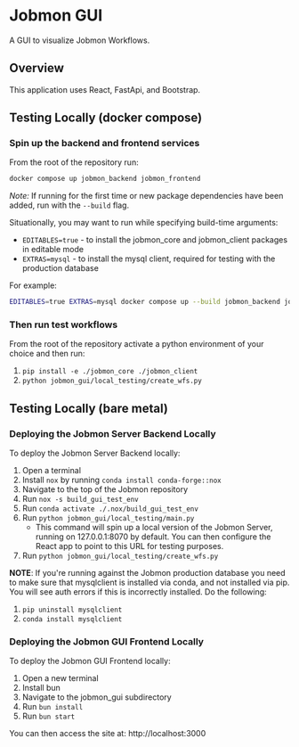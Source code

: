 # Jobmon GUI

A GUI to visualize Jobmon Workflows.

## Overview

This application uses React, FastApi, and Bootstrap.

## Testing Locally (docker compose)

### Spin up the backend and frontend services

From the root of the repository run:

```bash
docker compose up jobmon_backend jobmon_frontend
```

*Note:* If running for the first time or new package dependencies have been added, run with the `--build` flag.

Situationally, you may want to run while specifying build-time arguments:

- `EDITABLES=true` - to install the jobmon_core and jobmon_client packages in editable mode
- `EXTRAS=mysql` - to install the mysql client, required for testing with the production database

For example:

```bash
EDITABLES=true EXTRAS=mysql docker compose up --build jobmon_backend jobmon_frontend
```

### Then run test workflows

From the root of the repository activate a python environment of your choice and then run:

1. `pip install -e ./jobmon_core ./jobmon_client`
2. `python jobmon_gui/local_testing/create_wfs.py`

## Testing Locally (bare metal)

### Deploying the Jobmon Server Backend Locally

To deploy the Jobmon Server Backend locally:

1. Open a terminal
2. Install `nox` by running `conda install conda-forge::nox`
3. Navigate to the top of the Jobmon repository
4. Run `nox -s build_gui_test_env`
5. Run `conda activate ./.nox/build_gui_test_env`
6. Run `python jobmon_gui/local_testing/main.py`
    - This command will spin up a local version of the Jobmon Server, running on 127.0.0.1:8070 by default. You can then configure the React app to point to this URL for testing purposes.
7. Run `python jobmon_gui/local_testing/create_wfs.py`

**NOTE**: If you're running against the Jobmon production database you need to make sure that mysqlclient is installed 
via conda, and not installed via pip. You will see auth errors if this is incorrectly installed. Do the following:

1. `pip uninstall mysqlclient`
2. `conda install mysqlclient`

### Deploying the Jobmon GUI Frontend Locally

To deploy the Jobmon GUI Frontend locally:

1. Open a new terminal
2. Install bun
3. Navigate to the jobmon_gui subdirectory
4. Run `bun install`
5. Run `bun start`

You can then access the site at: http://localhost:3000
